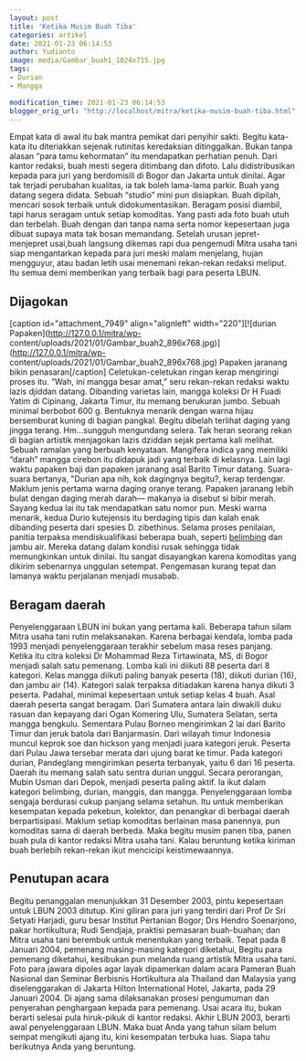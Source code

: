 ```yaml
---
layout: post
title: 'Ketika Musim Buah Tiba'
categories: artikel
date: 2021-01-23 06:14:53
author: Yudianto
image: media/Gambar_buah1_1024x715.jpg
tags:
- Durian
- Mangga

modification_time: 2021-01-23 06:14:53
blogger_orig_url: "http://localhost/mitra/ketika-musim-buah-tiba.html"
---
```


Empat kata di awal itu bak mantra pemikat dari penyihir sakti. Begitu kata-
kata itu diteriakkan sejenak rutinitas keredaksian ditinggalkan. Bukan tanpa
alasan “para tamu kehormatan” itu mendapatkan perhatian penuh. Dari kantor
redaksi, buah mesti segera ditimbang dan difoto. Lalu didistribusikan kepada
para juri yang berdomisili di Bogor dan Jakarta untuk dinilai. Agar tak
terjadi perubahan kualitas, ia tak boleh lama-lama parkir. Buah yang datang
segera didata. Sebuah “studio” mini pun disiapkan. Buah dipilah, mencari sosok
terbaik untuk didokumentasikan. Beragam posisi diambil, tapi harus seragam
untuk setiap komoditas. Yang pasti ada foto buah utuh dan terbelah. Buah
dengan dan tanpa nama serta nomor kepesertaan juga dibuat supaya mata tak
bosan memandang. Setelah urusan jepret-menjepret usai,buah langsung dikemas
rapi dua pengemudi Mitra usaha tani siap mengantarkan kepada para juri meski
malam menjelang, hujan mengguyur, atau badan letih usai menemani rekan-rekan
redaksi meliput. Itu semua demi memberikan yang terbaik bagi para peserta
LBUN.

## Dijagokan

[caption id="attachment_7949" align="alignleft" width="220"][![durian
Papaken](http://127.0.0.1/mitra/wp-
content/uploads/2021/01/Gambar_buah2_896x768.jpg)](http://127.0.0.1/mitra/wp-
content/uploads/2021/01/Gambar_buah2_896x768.jpg) Papaken jaranang bikin
penasaran[/caption] Celetukan-celetukan ringan kerap mengiringi proses itu.
“Wah, ini mangga besar amat,” seru rekan-rekan redaksi waktu lazis djiddan
datang. Dibanding varietas lain, mangga koleksi Dr H Fuadi Yatim di Cipinang,
Jakarta Timur, itu memang berukuran jumbo. Sebuah minimal berbobot 600 g.
Bentuknya menarik dengan warna hijau bersemburat kuning di bagian pangkal.
Begitu dibelah terlihat daging yang jingga terang. Hm...sungguh mengundang
selera. Tak heran seorang rekan di bagian artistik menjagokan lazis dziddan
sejak pertama kali melihat. Sebuah ramalan yang berbuah kenyataan. Mangifera
indica yang memiliki “darah” mangga cirebon itu didapuk jadi yang terbaik di
kelasnya. Lain lagi waktu papaken baji dan papaken jaranang asal Barito Timur
datang. Suara-suara bertanya, "Durian apa nih, kok dagingnya begitu?, kerap
terdengar. Maklum jenis pertama warna daging oranye terang. Papaken jaranang
lebih bulat dengan daging merah darah— makanya ia disebut si bibir merah.
Sayang kedua lai itu tak mendapatkan satu nomor pun. Meski warna menarik,
kedua Durio kutejensis itu berdaging tipis dan kalah enak dibanding peserta
dari spesies D. zibethinus. Selama proses penilaian, panitia terpaksa
mendiskualifikasi beberapa buah, seperti
[belimbing](http://127.0.0.1/mitra/topik/belimbing "belimbing") dan jambu air.
Mereka datang dalam kondisi rusak sehingga tidak memungkinkan untuk dinilai.
Itu sangat disayangkan karena komoditas yang dikirim sebenarnya unggulan
setempat. Pengemasan kurang tepat dan lamanya waktu perjalanan menjadi
musabab.

## Beragam daerah

Penyelenggaraan LBUN ini bukan yang pertama kali. Beberapa tahun silam Mitra
usaha tani rutin melaksanakan. Karena berbagai kendala, lomba pada 1993
menjadi penyelenggaraan terakhir sebelum masa reses panjang. Ketika itu citra
koleksi Dr Mohammad Reza Tirtawinata, MS, di Bogor menjadi salah satu
pemenang. Lomba kali ini diikuti 88 peserta dari 8 kategori. Kelas mangga
diikuti paling banyak peserta (18), diikuti durian (16), dan jambu air (14).
Kategori salak terpaksa ditiadakan karena hanya dikuti 3 peserta. Padahal,
minimal kepesertaan untuk setiap kelas 4 buah. Asal daerah peserta sangat
beragam. Dari Sumatera antara lain diwakili duku rasuan dan kepayang dari Ogan
Komering Ulu, Sumatera Selatan, serta mangga bengkulu. Sementara Pulau Borneo
mengirimkan 2 lai dari Barito Timur dan jeruk batola dari Banjarmasin. Dari
wilayah timur Indonesia muncul keprok soe dan hickson yang menjadi juara
kategori jeruk. Peserta dari Pulau Jawa tersebar merata dari ujung barat ke
timur. Pada kategori durian, Pandeglang mengirimkan peserta terbanyak, yaitu 6
dari 16 peserta. Daerah itu memang salah satu sentra durian unggul. Secara
perorangan, Mubin Usman dari Depok, menjadi peserta paling aktif. Ia ikut
dalam kategori belimbing, durian, manggis, dan mangga. Penyelenggaraan lomba
sengaja berdurasi cukup panjang selama setahun. Itu untuk memberikan
kesempatan kepada pekebun, kolektor, dan penangkar di berbagai daerah
berpartisipasi. Maklum setiap komoditas berlainan masa panennya, pun komoditas
sama di daerah berbeda. Maka begitu musim panen tiba, panen buah pula di
kantor redaksi Mitra usaha tani. Kalau beruntung ketika kiriman buah berlebih
rekan-rekan ikut mencicipi keistimewaannya.

## Penutupan acara

Begitu penanggalan menunjukkan 31 Desember 2003, pintu kepesertaan untuk LBUN
2003 ditutup. Kini giliran para juri yang terdiri dari Prof Dr Sri Setyati
Harjadi, guru besar Institut Pertanian Bogor; Drs Hendro Soenarjono, pakar
hortikultura; Rudi Sendjaja, praktisi pemasaran buah-buahan; dan Mitra usaha
tani berembuk untuk menentukan yang terbaik. Tepat pada 8 Januari 2004,
pemenang masing-masing kategori diketahui, Begitu para pemenang diketahui,
kesibukan pun melanda ruang artistik Mitra usaha tani. Foto para jawara
dipoles agar layak dipamerkan dalam acara Pameran Buah Nasional dan Seminar
Berbisnis Hortikultura ala Thailand dan Malaysia yang diselenggarakan di
Jakarta Hilton International Hotel, Jakarta, pada 29 Januari 2004. Di ajang
sama dilaksanakan prosesi pengumuman dan penyerahan penghargaan kepada para
pemenang. Usai acara itu, bukan berarti selesai pula hiruk-pikuk di kantor
redaksi. Akhir LBUN 2003, berarti awal penyelenggaraan LBUN. Maka buat Anda
yang tahun silam belum sempat mengikuti ajang itu, kini kesempatan terbuka
luas. Siapa tahu berikutnya Anda yang beruntung.


